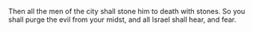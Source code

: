 Then all the men of the city shall stone him to death with stones. So you shall purge the evil from your midst, and all Israel shall hear, and fear.
